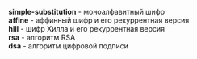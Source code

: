 <b>simple-substitution</b> - моноалфавитный шифр <br />
<b>affine</b> - аффинный шифр и его рекуррентная версия <br />
<b>hill</b> - шифр Хилла и его рекуррентная версия <br />
<b>rsa</b> - алгоритм RSA <br />
<b>dsa</b> - алгоритм цифровой подписи <br />
